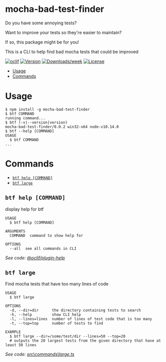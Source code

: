 mocha-bad-test-finder
=====================

Do you have some annoying tests?

Want to improve your tests so they're easier to maintain?

If so, this package might be for you!

This is a CLI to help find bad mocha tests that could be improved

[![oclif](https://img.shields.io/badge/cli-oclif-brightgreen.svg)](https://oclif.io)
[![Version](https://img.shields.io/npm/v/mocha-bad-test-finder.svg)](https://npmjs.org/package/mocha-bad-test-finder)
[![Downloads/week](https://img.shields.io/npm/dw/mocha-bad-test-finder.svg)](https://npmjs.org/package/mocha-bad-test-finder)
[![License](https://img.shields.io/npm/l/mocha-bad-test-finder.svg)](https://github.com/Dylanlan/mocha-bad-test-finder/blob/master/package.json)

<!-- toc -->
* [Usage](#usage)
* [Commands](#commands)
<!-- tocstop -->
# Usage
<!-- usage -->
```sh-session
$ npm install -g mocha-bad-test-finder
$ btf COMMAND
running command...
$ btf (-v|--version|version)
mocha-bad-test-finder/0.0.2 win32-x64 node-v10.14.0
$ btf --help [COMMAND]
USAGE
  $ btf COMMAND
...
```
<!-- usagestop -->
# Commands
<!-- commands -->
* [`btf help [COMMAND]`](#btf-help-command)
* [`btf large`](#btf-large)

## `btf help [COMMAND]`

display help for btf

```
USAGE
  $ btf help [COMMAND]

ARGUMENTS
  COMMAND  command to show help for

OPTIONS
  --all  see all commands in CLI
```

_See code: [@oclif/plugin-help](https://github.com/oclif/plugin-help/blob/v2.2.1/src\commands\help.ts)_

## `btf large`

Find mocha tests that have too many lines of code

```
USAGE
  $ btf large

OPTIONS
  -d, --dir=dir      the directory containing tests to search
  -h, --help         show CLI help
  -l, --lines=lines  number of lines of test code that is too many
  -t, --top=top      number of tests to find

EXAMPLE
  $ btf large --dir=/some/test/dir --lines=50 --top=20
  # outputs the 20 largest tests from the given directory that have at least 50 lines
```

_See code: [src\commands\large.ts](https://github.com/Dylanlan/mocha-bad-test-finder/blob/v0.0.2/src\commands\large.ts)_
<!-- commandsstop -->
